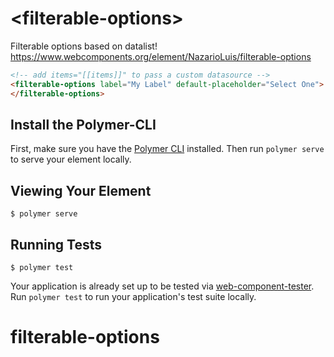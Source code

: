 # \<filterable-options\>

Filterable options based on datalist! https://www.webcomponents.org/element/NazarioLuis/filterable-options


```html
<!-- add items="[[items]]" to pass a custom datasource -->
<filterable-options label="My Label" default-placeholder="Select One">
</filterable-options>
```

## Install the Polymer-CLI

First, make sure you have the [Polymer CLI](https://www.npmjs.com/package/polymer-cli) installed. Then run `polymer serve` to serve your element locally.

## Viewing Your Element

```
$ polymer serve
```

## Running Tests

```
$ polymer test
```

Your application is already set up to be tested via [web-component-tester](https://github.com/Polymer/web-component-tester). Run `polymer test` to run your application's test suite locally.
# filterable-options
